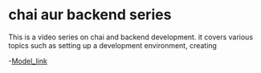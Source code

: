 # chai aur backend series

This is a video series on chai and backend development. it covers various topics such as setting up a development environment, creating

-[Model_link](https://app.eraser.io/workspace/r5Rf2TsdhuOK0zLbLc8j)
